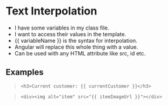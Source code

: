 # Text Interpolation

- I have some variables in my class file.
- I want to access their values in the template.
- {{ variableName }} is the syntax for interpolation.
- Angular will replace this whole thing with a value.
- Can be used with any HTML attribute like src, id etc.

## Examples

> `<h3>Current customer: {{ currentCustomer }}</h3>`

> `<div><img alt="item" src="{{ itemImageUrl }}"></div>`
